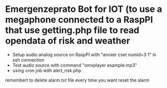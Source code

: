 Emergenzeprato Bot for IOT 
(to use a megaphone connected to a RaspPI that use getting.php file to read opendata of risk and weather
==============

- Setup audio analog source on RaspPI with "amixer cset numid=3 1" in ssh connection
- Test audio source with command "omxplayer example.mp3"
- using cron job with alert_risk.php

remembert to delete alarm.txt file every time you want reset the alarm 
